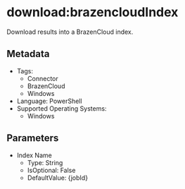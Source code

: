 <!-- region Generated -->
# download:brazencloudIndex

Download results into a BrazenCloud index.

## Metadata

- Tags:
  - Connector
  - BrazenCloud
  - Windows
- Language: PowerShell
- Supported Operating Systems:
  - Windows

## Parameters

- Index Name
  - Type: String
  - IsOptional: False
  - DefaultValue: {jobId}
<!-- endregion -->
